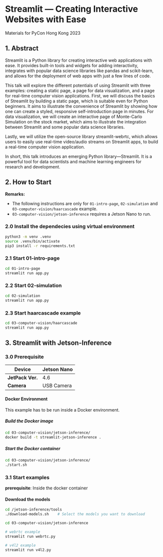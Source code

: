 # Streamlit &mdash; Creating Interactive Websites with Ease

Materials for PyCon Hong Kong 2023

## 1. Abstract

Streamlit is a Python library for creating interactive web applications with ease. It provides built-in tools and widgets for adding interactivity, integrates with popular data science libraries like pandas and scikit-learn, and allows for the deployment of web apps with just a few lines of code.

This talk will explore the different potentials of using Streamlit with three examples: creating a static page, a page for data visualization, and a page for real-time computer vision applications. First, we will discuss the basics of Streamlit by building a static page, which is suitable even for Python beginners. It aims to illustrate the convenience of Streamlit by showing how one can create a styled, responsive self-introduction page in minutes.
For data visualization, we will create an interactive page of Monte-Carlo Simulation on the stock market, which aims to illustrate the integration between Streamlit and some popular data science libraries.

Lastly, we will utilize the open-source library streamlit-webrtc, which allows users to easily use real-time video/audio streams on Streamlit apps, to build a real-time computer vision application.

In short, this talk introduces an emerging Python library—Streamlit. It is a powerful tool for data scientists and machine learning engineers for research and development.

## 2. How to Start

**Remarks:**

- The following instructions are only for `01-intro-page`, `02-simulation` and `03-computer-vision/haarcascade` example.
- `03-computer-vision/jetson-inference` requires a Jetson Nano to run.

### 2.0 Install the dependecies using virtual environment

```bash
python3 -m venv .venv
source .venv/bin/activate
pip3 install -r requirements.txt
```

### 2.1 Start 01-intro-page

```bash
cd 01-intro-page
streamlit run app.py
```

### 2.2 Start 02-simulation

```bash
cd 02-simulation
streamlit run app.py
```

### 2.3 Start haarcascade example

```bash
cd 03-computer-vision/haarcascade
streamlit run app.py
```

## 3. Streamlit with Jetson-Inference

### 3.0 Prerequisite

| **Device**       | Jetson Nano |
| ---------------- | ----------- |
| **JetPack Ver.** | 4.6         |
| **Camera**       | USB Camera  |

#### Docker Environment

This example has to be run inside a Docker environment.

##### Build the Docker image

```bash
cd 03-computer-vision/jetson-inference/
docker build -t streamlit-jetson-inference .
```

##### Start the Docker container

```bash
cd 03-computer-vision/jetson-inference/
./start.sh
```

### 3.1 Start examples

**prerequisite**: Inside the docker container

#### Download the models
```bash
cd /jetson-inference/tools
./download-models.sh    # Select the models you want to download
```

```bash
cd 03-computer-vision/jetson-inference

# webrtc example
streamlit run webrtc.py

# v4l2 example
streamlit run v4l2.py
```
